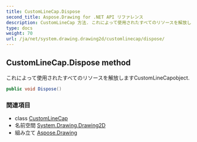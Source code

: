 ```yaml
---
title: CustomLineCap.Dispose
second_title: Aspose.Drawing for .NET API リファレンス
description: CustomLineCap 方法. これによって使用されたすべてのリソースを解放しますCustomLineCapobject.
type: docs
weight: 70
url: /ja/net/system.drawing.drawing2d/customlinecap/dispose/
---
```

## CustomLineCap.Dispose method

これによって使用されたすべてのリソースを解放しますCustomLineCapobject.

```csharp
public void Dispose()
```

### 関連項目

* class [CustomLineCap](../)
* 名前空間 [System.Drawing.Drawing2D](../../customlinecap/)
* 組み立て [Aspose.Drawing](../../../)


